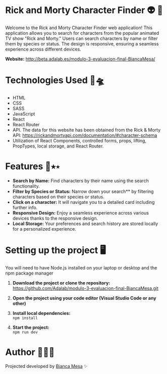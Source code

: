 # Rick and Morty Character Finder 👽 🌌

Welcome to the Rick and Morty Character Finder web application! This application allows you to search for characters from the popular animated TV show "Rick and Morty." Users can search characters by name or filter them by species or status. The design is responsive, ensuring a seamless experience across different devices.

**Website:**
http://beta.adalab.es/modulo-3-evaluacion-final-BiancaMesa/ 


# Technologies Used 🚀🛸
* HTML  
* CSS  
* SASS  
* JavaScript  
* React  
* React Router  
* API. The data for this website has been obtained from the Rick & Morty API:   https://rickandmortyapi.com/documentation/#character-schema
* Utilization of React Components, controlled forms, props, lifting, PropTypes, local storage, and React Router. 


# Features 🔭⭑⋆
* **Search by Name:** Find characters by their name using the search functionality.  
* **Filter by Species or Status:** Narrow down your search** by filtering characters based on their species or status.
* **Click on a character:** It will navigate you to a detailed card including further info.
* **Responsive Design:** Enjoy a seamless experience across various devices thanks to the responsive design.
* **Local Storage:** Your preferences and search history are stored locally for a personalized experience.


# Setting up the project 🖥️ 
You will need to have Node.js installed on your laptop or desktop and the npm package manager 

1. **Download the project or clone the repository:**   
https://github.com/Adalab/modulo-3-evaluacion-final-BiancaMesa.git

2. **Open the project using your code editor (Visual Studio Code or any other)**  

3. **Install local dependencies:**  
 ```npm install```

4. **Start the project:**  
```npm run dev``` 


# Author 👩🏼‍💻 
Projected developed by [Bianca Mesa](https://github.com/BiancaMesa) ✨